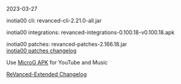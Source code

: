 2023-03-27
  
inotia00 cli: revanced-cli-2.21.0-all.jar  

inotia00 integrations: revanced-integrations-0.100.18-v0.100.18.apk  

inotia00 patches: revanced-patches-2.166.18.jar  
[inotia00 patches changelog](https://github.com/inotia00/revanced-patches/releases/tag/v2.166.18)  

Use [MicroG APK](https://github.com/inotia00/VancedMicroG/releases/latest/download/microg.apk) for YouTube and Music

[ReVanced-Extended Changelog](https://github.com/Kingsmanvn-Official/ReVanced-Extended/blob/main/changelog.md)
